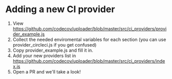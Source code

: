 Adding a new CI provider
=========================

1. View https://github.com/codecov/uploader/blob/master/src/ci_providers/provider_example.js
2. Collect the needed enviromental variables for each section (you can use provider_circleci.js if you get confused)
3. Copy provider_example.js and fill it in.
4. Add your new providers list in https://github.com/codecov/uploader/blob/master/src/ci_providers/index.js
5. Open a PR and we'll take a look!

